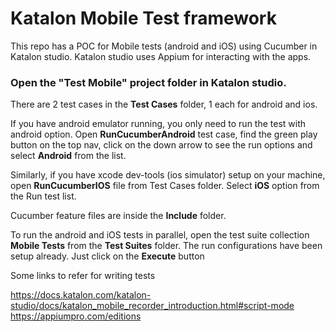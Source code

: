 # Katalon Mobile Test framework
This repo has a POC for Mobile tests (android and iOS) using Cucumber in Katalon studio.
Katalon studio uses Appium for interacting with the apps.


### Open the "Test Mobile" project folder in Katalon studio. 
There are 2 test cases in the **Test Cases** folder, 1 each for android and ios. 

If you have android emulator running, you only need to run the test with android option. Open **RunCucumberAndroid** test case, find the green play button on the top nav, click on the down arrow to see the run options and select **Android** from the list.


Similarly, if you have xcode dev-tools (ios simulator) setup on your machine, open **RunCucumberIOS** file from Test Cases folder.
Select **iOS** option from the Run test list.


Cucumber feature files are inside the **Include** folder. 

To run the android and iOS tests in parallel, open the test suite collection **Mobile Tests** from the **Test Suites** folder. The run configurations have been setup already. Just click on the **Execute** button


Some links to refer for writing tests

https://docs.katalon.com/katalon-studio/docs/katalon_mobile_recorder_introduction.html#script-mode
https://appiumpro.com/editions
